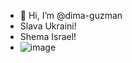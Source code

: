 + 👋 Hi, I’m @dima-guzman
+ Slava Ukraini!
+ Shema Israel!
+ ![image](https://user-images.githubusercontent.com/2324639/196118762-1a232c85-f5f1-4f81-8f20-1076fe22decc.png)
